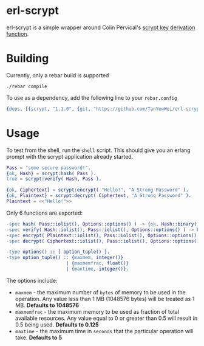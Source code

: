 erl-scrypt 
==========

erl-scrypt is a simple wrapper around Colin Pervical's [scrypt key derivation function](http://www.tarsnap.com/scrypt.html). 
# Building 

Currently, only a rebar build is supported

```
./rebar compile
```

To use as a dependency, add the following line to your `rebar.config`

```erlang
{deps, [{scrypt, "1.1.0", {git, "https://github.com/TanYewWei/erl-scrypt.git", {tag, "1.1.0"}}}]}
```

# Usage

To test from the shell, run the `shell` script. This should give you an erlang prompt with the scrypt application already started.

```erlang
Pass = "some secure password!".
{ok, Hash} = scrypt:hash( Pass ).
true = scrypt:verify( Hash, Pass ).

{ok, Ciphertext} = scrypt:encrypt( "Hello!", "A Strong Password" ).
{ok, Plaintext} = scrypt:decrypt( Ciphertext, "A Strong Password" ).
Plaintext = <<"Hello!">>
```

Only 6 functions are exported:

```erlang
-spec hash( Pass::iolist(), Options::options() ) -> {ok, Hash::binary()} | {error, Reason::term()}.
-spec verify( Hash::iolist(), Pass::iolist(), Options::options() ) -> boolean().
-spec encrypt( Plaintext::iolist(), Pass::iolist(), Options::options() ) -> {ok, Ciphertext::binary()} | {error, Reason::term()}.
-spec decrypt( Ciphertext::iolist(), Pass::iolist(), Options::options() ) -> {ok, Plaintext::binary()} | {error, Reason::term()}.

-type options() :: [ option_tuple() ].
-type option_tuple() :: {maxmem, integer()} 
                      | {maxmemfrac, float()}
                      | {maxtime, integer()}.
```

The options include:

* `maxmem` - the maximum number of `bytes` of memory to be used in the operation. Any value less than 1 MB (1048576 bytes) will be treated as 1 MB. **Defaults to 1048576**
* `maxmemfrac` - the maximum memory to be used as fraction of total available resources. Any value equal to 0 or greater than 0.5 will result in 0.5 being used. **Defaults to 0.125**
* `maxtime` - the maximum time in `seconds` that the particular operation will take. **Defaults to 5**
